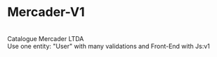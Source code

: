# Mercader-V1
<br/>Catalogue Mercader LTDA
<br/>Use one entity: "User"  with many validations and Front-End with Js:v1
